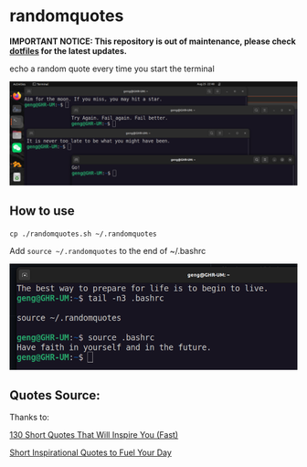 # randomquotes

**IMPORTANT NOTICE: This repository is out of maintenance, please check [dotfiles](https://github.com/njughr/dotfiles) for the latest updates.**

echo a random quote every time you start the terminal

![image-20220826133348725](README.assets/image-20220826133348725.png)

## How to use
`cp ./randomquotes.sh ~/.randomquotes`

Add `source ~/.randomquotes` to the end of ~/.bashrc 

![image-20220826133323181](README.assets/image-20220826133323181.png)

## Quotes Source:
Thanks to:

[130 Short Quotes That Will Inspire You (Fast)](https://wisdomquotes.com/short-quotes/)

[Short Inspirational Quotes to Fuel Your Day](https://everydaypower.com/short-inspirational-quotes/)
